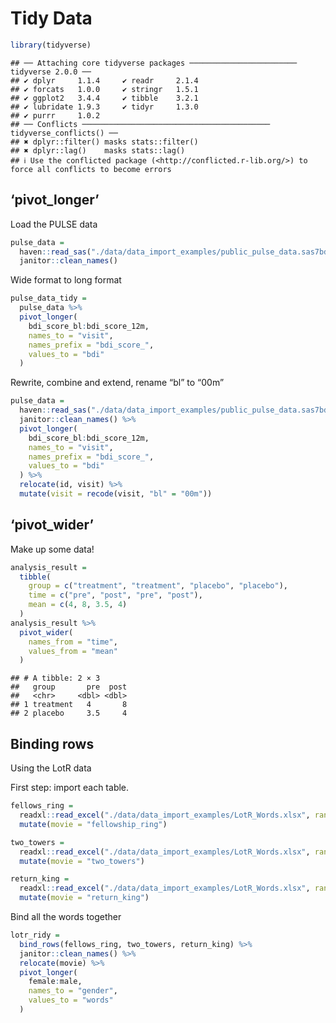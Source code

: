 Tidy Data
================

``` r
library(tidyverse)
```

    ## ── Attaching core tidyverse packages ──────────────────────── tidyverse 2.0.0 ──
    ## ✔ dplyr     1.1.4     ✔ readr     2.1.4
    ## ✔ forcats   1.0.0     ✔ stringr   1.5.1
    ## ✔ ggplot2   3.4.4     ✔ tibble    3.2.1
    ## ✔ lubridate 1.9.3     ✔ tidyr     1.3.0
    ## ✔ purrr     1.0.2     
    ## ── Conflicts ────────────────────────────────────────── tidyverse_conflicts() ──
    ## ✖ dplyr::filter() masks stats::filter()
    ## ✖ dplyr::lag()    masks stats::lag()
    ## ℹ Use the conflicted package (<http://conflicted.r-lib.org/>) to force all conflicts to become errors

## ‘pivot_longer’

Load the PULSE data

``` r
pulse_data = 
  haven::read_sas("./data/data_import_examples/public_pulse_data.sas7bdat") %>% 
  janitor::clean_names()
```

Wide format to long format

``` r
pulse_data_tidy =
  pulse_data %>% 
  pivot_longer(
    bdi_score_bl:bdi_score_12m,
    names_to = "visit",
    names_prefix = "bdi_score_",
    values_to = "bdi"
  )
```

Rewrite, combine and extend, rename “bl” to “00m”

``` r
pulse_data = 
  haven::read_sas("./data/data_import_examples/public_pulse_data.sas7bdat") %>% 
  janitor::clean_names() %>% 
  pivot_longer(
    bdi_score_bl:bdi_score_12m,
    names_to = "visit",
    names_prefix = "bdi_score_",
    values_to = "bdi"
  ) %>% 
  relocate(id, visit) %>% 
  mutate(visit = recode(visit, "bl" = "00m"))
```

## ‘pivot_wider’

Make up some data!

``` r
analysis_result =
  tibble(
    group = c("treatment", "treatment", "placebo", "placebo"),
    time = c("pre", "post", "pre", "post"),
    mean = c(4, 8, 3.5, 4)
  )
analysis_result %>% 
  pivot_wider(
    names_from = "time",
    values_from = "mean"
  )
```

    ## # A tibble: 2 × 3
    ##   group       pre  post
    ##   <chr>     <dbl> <dbl>
    ## 1 treatment   4       8
    ## 2 placebo     3.5     4

## Binding rows

Using the LotR data

First step: import each table.

``` r
fellows_ring =
  readxl::read_excel("./data/data_import_examples/LotR_Words.xlsx", range = "B3:D6") %>% 
  mutate(movie = "fellowship_ring")

two_towers =
  readxl::read_excel("./data/data_import_examples/LotR_Words.xlsx", range = "F3:H6") %>% 
  mutate(movie = "two_towers")

return_king =
  readxl::read_excel("./data/data_import_examples/LotR_Words.xlsx", range = "J3:L6") %>% 
  mutate(movie = "return_king")
```

Bind all the words together

``` r
lotr_ridy = 
  bind_rows(fellows_ring, two_towers, return_king) %>% 
  janitor::clean_names() %>% 
  relocate(movie) %>% 
  pivot_longer(
    female:male,
    names_to = "gender",
    values_to = "words"
  )
```
